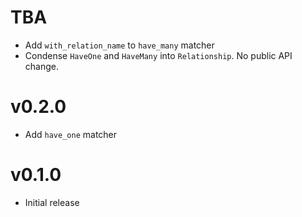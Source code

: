 # TBA

- Add `with_relation_name` to `have_many` matcher
- Condense `HaveOne` and `HaveMany` into `Relationship`. No public API change.

# v0.2.0

- Add `have_one` matcher

# v0.1.0

- Initial release
